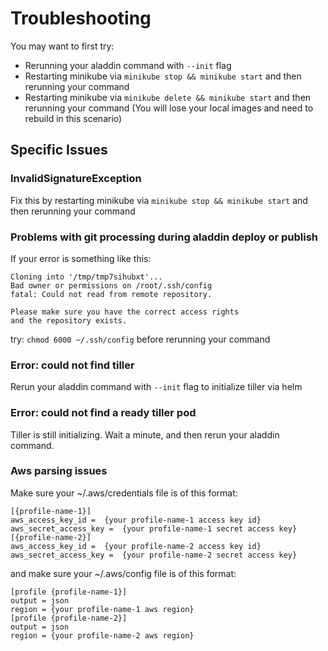 # Troubleshooting
You may want to first try:
- Rerunning your aladdin command with `--init` flag
- Restarting minikube via `minikube stop && minikube start` and then rerunning your command
- Restarting minikube via `minikube delete && minikube start` and then rerunning your command (You will lose your local images and need to rebuild in this scenario)
## Specific Issues
### InvalidSignatureException
Fix this by restarting minikube via `minikube stop && minikube start` and then rerunning your command
### Problems with git processing during aladdin deploy or publish
If your error is something like this:
```
Cloning into '/tmp/tmp7sihubxt'...
Bad owner or permissions on /root/.ssh/config
fatal: Could not read from remote repository.
 
Please make sure you have the correct access rights
and the repository exists.
``` 
try: `chmod 6000 ~/.ssh/config` before rerunning your command
### Error: could not find tiller
Rerun your aladdin command with `--init` flag to initialize tiller via helm
### Error: could not find a ready tiller pod
Tiller is still initializing. Wait a minute, and then rerun your aladdin command.
### Aws parsing issues
Make sure your ~/.aws/credentials file is of this format:
```
[{profile-name-1}]
aws_access_key_id =  {your profile-name-1 access key id}
aws_secret_access_key =  {your profile-name-1 secret access key}
[{profile-name-2}]
aws_access_key_id =  {your profile-name-2 access key id}
aws_secret_access_key =  {your profile-name-2 secret access key}
```
and make sure your ~/.aws/config file is of this format:
```
[profile {profile-name-1}]
output = json
region = {your profile-name-1 aws region}
[profile {profile-name-2}]
output = json
region = {your profile-name-2 aws region}
```
